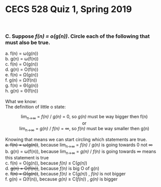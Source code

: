 # CECS 528 Quiz 1, Spring 2019
<br>

### C. Suppose <i>f(n) = o(g(n))</i>. Circle each of the following that must also be true.<br> 
a. f(n) = ω(g(n))<br>
b. g(n) = ω(f(n))<br>
c. f(n) = O(g(n))<br>
d. g(n) = O(f(n))<br>
e. f(n) = Ω(g(n))<br>
f. g(n) = Ω(f(n))<br>
g. f(n) = Θ(g(n))<br>
h. g(n) = Θ(f(n))<br><br>
What we know:<br>
The definition of little o state: 
<p align="center">
lim<sub>n->∞</sub> = <i>f(n)</i> / <i>g(n)</i> = 0, so <i>g(n)</i> must be way bigger then f(n)<br>or<br>
lim<sub>n->∞</sub> = <i>g(n)</i> / <i>f(n)</i> = ∞, so <i>f(n)</i> must be way smaller then g(n)<br>
</p>
Knowing that means we can start circling which statements are true.<br>
<strike>a. f(n) = ω(g(n))</strike>, because lim<sub>n->∞</sub> = <i>f(n)</i> / <i>g(n)</i> is going towards 0 not ∞<br>
b. g(n) = ω(f(n)), because lim<sub>n->∞</sub> = <i>g(n)</i> / <i>f(n)</i> is going towards ∞  means this statement is true<br>
c. f(n) = O(g(n)), because <i>f(n)</i> &#8804; C(<i>g(n)</i>)<br>
d. <strike>g(n) = O(f(n))</strike>, because <i>f(n)</i> is big O of g(n)<br>
e. <strike>f(n) = Ω(g(n))</strike>, because <i>f(n)</i> &#8805; C(<i>g(n)</i>) , <i>f(n)</i> is not bigger<br>
f. g(n) = Ω(f(n)), because <i>g(n)</i> &#8805; C(<i>f(n)</i>) , <i>g(n)</i> is bigger<br>